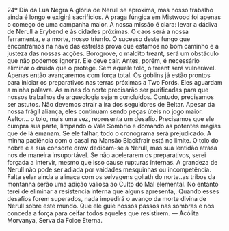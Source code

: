 24º Dia da Lua Negra
A glória de Nerull se aproxima, mas nosso trabalho ainda é longo e exigirá sacrifícios. A praga fúngica em Mistwood foi apenas o começo de uma campanha maior. 
A nossa missão é clara: levar a dádiva de Nerull a Erybend e às cidades próximas. O caos será a nossa ferramenta, e a morte, nosso triunfo.
O sucesso deste fungo que encontrámos na nave das estrelas prova que estamos no bom caminho e a justeza das nossas acções.
Borogrove, o maldito treant, será um obstáculo que não podemos ignorar. Ele deve cair. Antes, porém, é necessário eliminar o druida que o protege. Sem aquele tolo, o treant será vulnerável. Apenas então avançaremos com força total.
Os goblins já estão prontos para iniciar os preparativos nas terras próximas a Two Fords. Eles aguardam a minha palavra.
As minas do norte precisarão ser purificadas para que nossos trabalhos de arqueologia sejam concluídos. Contudo, precisamos ser astutos. 
Não devemos atrair a ira dos seguidores de Beltar. Apesar da nossa frágil aliança, eles continuam sendo peças úteis no jogo maior.
Aeltor... o tolo, mais uma vez, representa um desafio. Precisamos que ele cumpra sua parte, limpando o Vale Sombrio e domando as potentes magias que de lá emanam. Se ele falhar, todo o cronograma será prejudicado.
A minha paciência com o casal na Mansão Blackfrair está no limite. O tolo do nobre e a sua  consorte drow dedicam-se a Nerull, mas sua lentidão atrasa nos de maneira insuportável. Se não acelerarem os preparativos, serei forçada a intervir, mesmo que isso cause rupturas internas. A grandeza de Nerull não pode ser adiada por vaidades mesquinhas ou incompetência.
Falta selar ainda a alinaça com os selvagens goliath do norte..as tribos da montanha serão uma adição valiosa ao Culto do Mal elemental.
No entanto terei de eliminar a resistencia interna que alguns apresenta,.
Quando esses desafios forem superados, nada impedirá o avanço da morte divina de Nerull sobre este mundo. Que ele guie nossos passos nas sombras e nos conceda a força para ceifar todos aqueles que resistirem.
— Acólita Morvanya, Serva da Foice Eterna.
